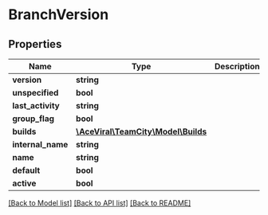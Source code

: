 # BranchVersion

## Properties
Name | Type | Description | Notes
------------ | ------------- | ------------- | -------------
**version** | **string** |  | [optional] 
**unspecified** | **bool** |  | [optional] 
**last_activity** | **string** |  | [optional] 
**group_flag** | **bool** |  | [optional] 
**builds** | [**\AceViral\TeamCity\Model\Builds**](Builds.md) |  | [optional] 
**internal_name** | **string** |  | [optional] 
**name** | **string** |  | [optional] 
**default** | **bool** |  | [optional] 
**active** | **bool** |  | [optional] 

[[Back to Model list]](../README.md#documentation-for-models) [[Back to API list]](../README.md#documentation-for-api-endpoints) [[Back to README]](../README.md)


